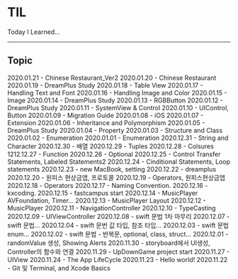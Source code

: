 # TIL
Today I Learned...

---

## Topic
2020.01.21 - Chinese Restaurant_Ver2
2020.01.20 - Chinese Restaurant 
2020.01.19 - DreamPlus Study
2020.01.18 - Table View
2020.01.17 - Handling Text and Font
2020.01.16 - Handling Image and Color
2020.01.15 - Image
2020.01.14 - DreamPlus Study
2020.01.13 - RGBButton
2020.01.12 - DreamPlus Study
2020.01.11 - SystemView & Control
2020.01.10 - UIControl, Button
2020.01.09 - Migration Guide
2020.01.08 - iOS
2020.01.07 - Extension
2020.01.06 - Inheritance and Polymorphism
2020.01.05 - DreamPlus Study
2020.01.04 - Property
2020.01.03 - Structure and Class
2020.01.02 - Enumeration
2020.01.01 - Enumeration
2020.12.31 - String and Character
2020.12.30 - 배열
2020.12.29 - Tuples
2020.12.28 - Colsures
1212.12.27 - Function
2020.12.26 - Optional
2020.12.25 - Control Transfer Statements, Labeled Statements2
2020.12.24 - Cinditional Statements, Loop statements
2020.12.23 - new MacBook, setting
2020.12.22 - dreamplus
2020.12.20 - 원피스 현상금앱, 프로토콜
2020.12.19 - Operators, 원피스현상금앱
2020.12.18 - Operators
2020.12.17 - Naming Convention.
2020.12.16 - kxcoding.
2020.12.15 - fastcampus start
2020.12.14 - MusicPlayer AVFoundation, Timer...
2020.12.13 - MusicPlayer Layout
2020.12.12 - MusicPlayer
2020.12.11 - NavigationController
2020.12.10 - TypeCasting
2020.12.09 - UIViewController
2020.12.08 - swift 문법 1차 마무리
2020.12.07 - swift 문법...
2020.12.04 - swift 문번 값 타입, 참조 타입...
2020.12.03 - swift 문법 enum...
2020.12.02 - swift 문법 - 반복문, optional, class, struct...
2020.12.01 - randomValue 생성, Showing Alerts
2020.11.30 - storyboard에서 UI생성, Controller의 함수와 연결
2020.11.29 - UpDownGame project start
2020.11.27 - UIView
2020.11.24 - The App LifeCycle
2020.11.23 - Hello world!
2020.11.22 - Git 및 Terminal, and Xcode Basics
